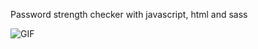 Password strength checker with javascript, html and sass

![GIF](https://user-images.githubusercontent.com/84550521/209187206-18ecaf11-0b72-46f6-b646-80beb4259b04.gif)


